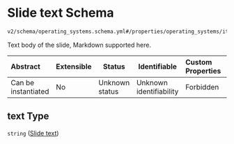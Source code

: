 # Slide text Schema

```txt
v2/schema/operating_systems.schema.yml#/properties/operating_systems/items/properties/slideshow/items/properties/text
```

Text body of the slide, Markdown supported here.


| Abstract            | Extensible | Status         | Identifiable            | Custom Properties | Additional Properties | Access Restrictions | Defined In                                                           |
| :------------------ | ---------- | -------------- | ----------------------- | :---------------- | --------------------- | ------------------- | -------------------------------------------------------------------- |
| Can be instantiated | No         | Unknown status | Unknown identifiability | Forbidden         | Allowed               | none                | [device.schema.json\*](../device.schema.json "open original schema") |

## text Type

`string` ([Slide text](device-properties-operating-systems-operating-system-properties-slideshow-slide-properties-slide-text.md))
